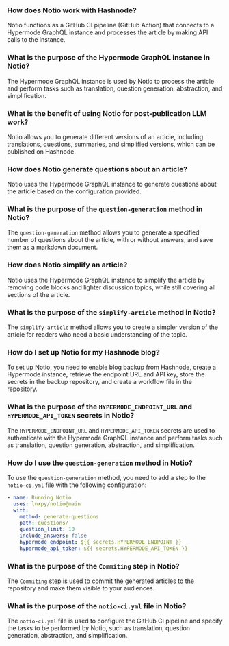 ### How does Notio work with Hashnode?
Notio functions as a GitHub CI pipeline (GitHub Action) that connects to a Hypermode GraphQL instance and processes the article by making API calls to the instance.

### What is the purpose of the Hypermode GraphQL instance in Notio?
The Hypermode GraphQL instance is used by Notio to process the article and perform tasks such as translation, question generation, abstraction, and simplification.

### What is the benefit of using Notio for post-publication LLM work?
Notio allows you to generate different versions of an article, including translations, questions, summaries, and simplified versions, which can be published on Hashnode.

### How does Notio generate questions about an article?
Notio uses the Hypermode GraphQL instance to generate questions about the article based on the configuration provided.

### What is the purpose of the `question-generation` method in Notio?
The `question-generation` method allows you to generate a specified number of questions about the article, with or without answers, and save them as a markdown document.

### How does Notio simplify an article?
Notio uses the Hypermode GraphQL instance to simplify the article by removing code blocks and lighter discussion topics, while still covering all sections of the article.

### What is the purpose of the `simplify-article` method in Notio?
The `simplify-article` method allows you to create a simpler version of the article for readers who need a basic understanding of the topic.

### How do I set up Notio for my Hashnode blog?
To set up Notio, you need to enable blog backup from Hashnode, create a Hypermode instance, retrieve the endpoint URL and API key, store the secrets in the backup repository, and create a workflow file in the repository.

### What is the purpose of the `HYPERMODE_ENDPOINT_URL` and `HYPERMODE_API_TOKEN` secrets in Notio?
The `HYPERMODE_ENDPOINT_URL` and `HYPERMODE_API_TOKEN` secrets are used to authenticate with the Hypermode GraphQL instance and perform tasks such as translation, question generation, abstraction, and simplification.

### How do I use the `question-generation` method in Notio?
To use the `question-generation` method, you need to add a step to the `notio-ci.yml` file with the following configuration:
```yaml
- name: Running Notio
  uses: lnxpy/notio@main
  with:
    method: generate-questions
    path: questions/
    question_limit: 10
    include_answers: false
    hypermode_endpoint: ${{ secrets.HYPERMODE_ENDPOINT }}
    hypermode_api_token: ${{ secrets.HYPERMODE_API_TOKEN }}
```
### What is the purpose of the `Commiting` step in Notio?
The `Commiting` step is used to commit the generated articles to the repository and make them visible to your audiences.

### What is the purpose of the `notio-ci.yml` file in Notio?
The `notio-ci.yml` file is used to configure the GitHub CI pipeline and specify the tasks to be performed by Notio, such as translation, question generation, abstraction, and simplification.